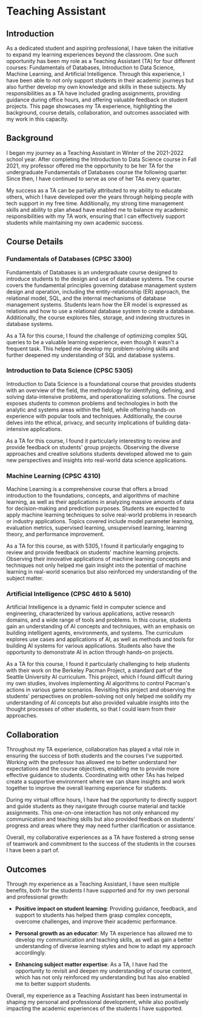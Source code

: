 <!-- Google tag (gtag.js) -->
<script async src="https://www.googletagmanager.com/gtag/js?id=G-R226D9G6FD"></script>
<script>
  window.dataLayer = window.dataLayer || [];
  function gtag(){dataLayer.push(arguments);}
  gtag('js', new Date());

  gtag('config', 'G-R226D9G6FD');
</script>

# Teaching Assistant

## Introduction
As a dedicated student and aspiring professional, I have taken the initiative to expand my learning experiences beyond 
the classroom. One such opportunity has been my role as a Teaching Assistant (TA) for four different courses: 
Fundamentals of Databases, Introduction to Data Science, Machine Learning, and Artificial Intelligence. Through this 
experience, I have been able to not only support students in their academic journeys but also further develop my own 
knowledge and skills in these subjects. My responsibilities as a TA have included grading assignments, providing guidance 
during office hours, and offering valuable feedback on student projects. This page showcases my TA experience, highlighting
the background, course details, collaboration, and outcomes associated with my work in this capacity.

## Background
I began my journey as a Teaching Assistant in Winter of the 2021-2022 school year. After completing the Introduction to Data Science course in 
Fall 2021, my professor offered me the opportunity to be her TA for the undergraduate Fundamentals of Databases course the 
following quarter. Since then, I have continued to serve as one of her TAs every quarter.

My success as a TA can be partially attributed to my ability to educate others, which I have developed over the years 
through helping people with tech support in my free time. Additionally, my strong time management skills and ability to plan ahead 
have enabled me to balance my academic responsibilities with my TA work, ensuring that I can effectively support students 
while maintaining my own academic success.

## Course Details

### Fundamentals of Databases (CPSC 3300)
Fundamentals of Databases is an undergraduate course designed to introduce students to the design and use of database systems.
The course covers the fundamental principles governing database management system design and operation, including the 
entity-relationship (ER) approach, the relational model, SQL, and the internal mechanisms of database management systems. 
Students learn how the ER model is expressed as relations and how to use a relational database system to create a database. 
Additionally, the course explores files, storage, and indexing structures in database systems.

As a TA for this course, I found the challenge of optimizing complex SQL queries to be a valuable learning experience,
even though it wasn't a frequent task. This helped me develop my problem-solving skills and further deepened my 
understanding of SQL and database systems.

### Introduction to Data Science (CPSC 5305)
Introduction to Data Science is a foundational course that provides students with an overview of the field, the methodology 
for identifying, defining, and solving data-intensive problems, and operationalizing solutions. The course exposes students 
to common problems and technologies in both the analytic and systems areas within the field, while offering hands-on experience 
with popular tools and techniques. Additionally, the course delves into the ethical, privacy, and security implications of 
building data-intensive applications.

As a TA for this course, I found it particularly interesting to review and provide feedback on students' group projects. 
Observing the diverse approaches and creative solutions students developed allowed me to gain new perspectives and insights 
into real-world data science applications.

### Machine Learning (CPSC 4310)
Machine Learning is a comprehensive course that offers a broad introduction to the foundations, concepts, and algorithms 
of machine learning, as well as their applications in analyzing massive amounts of data for decision-making and prediction 
purposes. Students are expected to apply machine learning techniques to solve real-world problems in research or industry 
applications. Topics covered include model parameter learning, evaluation metrics, supervised learning, unsupervised learning, 
learning theory, and performance improvement.

As a TA for this course, as with 5305, I found it particularly engaging to review and provide feedback on students' machine 
learning projects. Observing their innovative applications of machine learning concepts and techniques not only helped 
me gain insight into the potential of machine learning in real-world scenarios but also reinforced my understanding of 
the subject matter.

### Artificial Intelligence (CPSC 4610 & 5610)
Artificial Intelligence is a dynamic field in computer science and engineering, characterized by various applications, 
active research domains, and a wide range of tools and problems. In this course, students gain an understanding of AI 
concepts and techniques, with an emphasis on building intelligent agents, environments, and systems. The curriculum explores
use cases and applications of AI, as well as methods and tools for building AI systems for various applications. Students 
also have the opportunity to demonstrate AI in action through hands-on projects.

As a TA for this course, I found it particularly challenging to help students with their work on the Berkeley Pacman Project, 
a standard part of the Seattle University AI curriculum. This project, which I found difficult during my own studies, 
involves implementing AI algorithms to control Pacman's actions in various game scenarios. Revisiting this project and observing 
the students' perspectives on problem-solving not only helped me solidify my understanding of AI concepts but also provided 
valuable insights into the thought processes of other students, so that I could learn from their approaches.

## Collaboration
Throughout my TA experience, collaboration has played a vital role in ensuring the success of both students and the courses 
I've supported. Working with the professor has allowed me to better understand her expectations and the course 
objectives, enabling me to provide more effective guidance to students. Coordinating with other TAs has helped create a 
supportive environment where we can share insights and work together to improve the overall learning experience for students.

During my virtual office hours, I have had the opportunity to directly support and guide students as they navigate through 
course material and tackle assignments. This one-on-one interaction has not only enhanced my communication and teaching 
skills but also provided feedback on students' progress and areas where they may need further clarification or assistance.

Overall, my collaborative experiences as a TA have fostered a strong sense of teamwork and commitment to the success of 
the students in the courses I have been a part of.

## Outcomes
Through my experience as a Teaching Assistant, I have seen multiple benefits, both for the students I have supported 
and for my own personal and professional growth:

* **Positive impact on student learning**: Providing guidance, feedback, and support to students has helped them grasp 
complex concepts, overcome challenges, and improve their academic performance.

* **Personal growth as an educator**: My TA experience has allowed me to develop my communication and teaching skills, as 
well as gain a better understanding of diverse learning styles and how to adapt my approach accordingly.

* **Enhancing subject matter expertise**: As a TA, I have had the opportunity to revisit and deepen my understanding of course 
content, which has not only reinforced my understanding but has also enabled me to better support students.

Overall, my experience as a Teaching Assistant has been instrumental in shaping my personal and professional development, 
while also positively impacting the academic experiences of the students I have supported.

